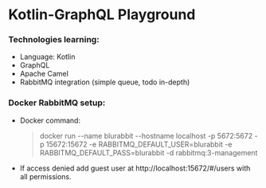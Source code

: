 # Kotlin-GraphQL Playground
### Technologies learning:
- Language: Kotlin
- GraphQL
- Apache Camel
- RabbitMQ integration (simple queue, todo in-depth)

### Docker RabbitMQ setup:
- Docker command:
  > docker run --name blurabbit --hostname localhost -p 5672:5672 -p 15672:15672 -e RABBITMQ_DEFAULT_USER=blurabbit -e RABBITMQ_DEFAULT_PASS=blurabbit -d rabbitmq:3-management
- If access denied add guest user at http://localhost:15672/#/users with all permissions.